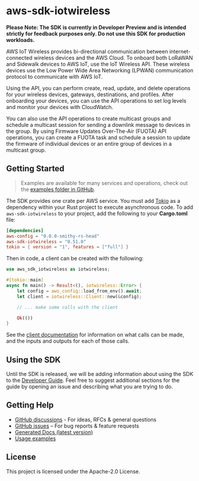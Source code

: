 # aws-sdk-iotwireless

**Please Note: The SDK is currently in Developer Preview and is intended strictly for
feedback purposes only. Do not use this SDK for production workloads.**

AWS IoT Wireless provides bi-directional communication between internet-connected wireless devices and the AWS Cloud. To onboard both LoRaWAN and Sidewalk devices to AWS IoT, use the IoT Wireless API. These wireless devices use the Low Power Wide Area Networking (LPWAN) communication protocol to communicate with AWS IoT.

Using the API, you can perform create, read, update, and delete operations for your wireless devices, gateways, destinations, and profiles. After onboarding your devices, you can use the API operations to set log levels and monitor your devices with CloudWatch.

You can also use the API operations to create multicast groups and schedule a multicast session for sending a downlink message to devices in the group. By using Firmware Updates Over-The-Air (FUOTA) API operations, you can create a FUOTA task and schedule a session to update the firmware of individual devices or an entire group of devices in a multicast group.

## Getting Started

> Examples are available for many services and operations, check out the
> [examples folder in GitHub](https://github.com/awslabs/aws-sdk-rust/tree/main/examples).

The SDK provides one crate per AWS service. You must add [Tokio](https://crates.io/crates/tokio)
as a dependency within your Rust project to execute asynchronous code. To add `aws-sdk-iotwireless` to
your project, add the following to your **Cargo.toml** file:

```toml
[dependencies]
aws-config = "0.0.0-smithy-rs-head"
aws-sdk-iotwireless = "0.51.0"
tokio = { version = "1", features = ["full"] }
```

Then in code, a client can be created with the following:

```rust
use aws_sdk_iotwireless as iotwireless;

#[tokio::main]
async fn main() -> Result<(), iotwireless::Error> {
    let config = aws_config::load_from_env().await;
    let client = iotwireless::Client::new(&config);

    // ... make some calls with the client

    Ok(())
}
```

See the [client documentation](https://docs.rs/aws-sdk-iotwireless/latest/aws_sdk_iotwireless/client/struct.Client.html)
for information on what calls can be made, and the inputs and outputs for each of those calls.

## Using the SDK

Until the SDK is released, we will be adding information about using the SDK to the
[Developer Guide](https://docs.aws.amazon.com/sdk-for-rust/latest/dg/welcome.html). Feel free to suggest
additional sections for the guide by opening an issue and describing what you are trying to do.

## Getting Help

* [GitHub discussions](https://github.com/awslabs/aws-sdk-rust/discussions) - For ideas, RFCs & general questions
* [GitHub issues](https://github.com/awslabs/aws-sdk-rust/issues/new/choose) – For bug reports & feature requests
* [Generated Docs (latest version)](https://awslabs.github.io/aws-sdk-rust/)
* [Usage examples](https://github.com/awslabs/aws-sdk-rust/tree/main/examples)

## License

This project is licensed under the Apache-2.0 License.

